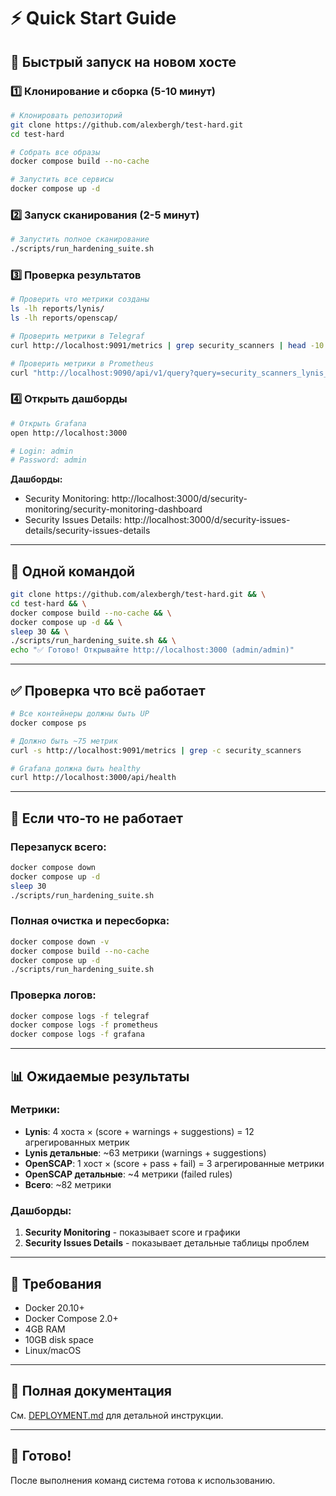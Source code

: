 # ⚡ Quick Start Guide

## 🚀 Быстрый запуск на новом хосте

### 1️⃣ Клонирование и сборка (5-10 минут)

```bash
# Клонировать репозиторий
git clone https://github.com/alexbergh/test-hard.git
cd test-hard

# Собрать все образы
docker compose build --no-cache

# Запустить все сервисы
docker compose up -d
```

### 2️⃣ Запуск сканирования (2-5 минут)

```bash
# Запустить полное сканирование
./scripts/run_hardening_suite.sh
```

### 3️⃣ Проверка результатов

```bash
# Проверить что метрики созданы
ls -lh reports/lynis/
ls -lh reports/openscap/

# Проверить метрики в Telegraf
curl http://localhost:9091/metrics | grep security_scanners | head -10

# Проверить метрики в Prometheus
curl "http://localhost:9090/api/v1/query?query=security_scanners_lynis_score"
```

### 4️⃣ Открыть дашборды

```bash
# Открыть Grafana
open http://localhost:3000

# Login: admin
# Password: admin
```

**Дашборды:**
- Security Monitoring: http://localhost:3000/d/security-monitoring/security-monitoring-dashboard
- Security Issues Details: http://localhost:3000/d/security-issues-details/security-issues-details

---

## 🔧 Одной командой

```bash
git clone https://github.com/alexbergh/test-hard.git && \
cd test-hard && \
docker compose build --no-cache && \
docker compose up -d && \
sleep 30 && \
./scripts/run_hardening_suite.sh && \
echo "✅ Готово! Открывайте http://localhost:3000 (admin/admin)"
```

---

## ✅ Проверка что всё работает

```bash
# Все контейнеры должны быть UP
docker compose ps

# Должно быть ~75 метрик
curl -s http://localhost:9091/metrics | grep -c security_scanners

# Grafana должна быть healthy
curl http://localhost:3000/api/health
```

---

## 🐛 Если что-то не работает

### Перезапуск всего:
```bash
docker compose down
docker compose up -d
sleep 30
./scripts/run_hardening_suite.sh
```

### Полная очистка и пересборка:
```bash
docker compose down -v
docker compose build --no-cache
docker compose up -d
./scripts/run_hardening_suite.sh
```

### Проверка логов:
```bash
docker compose logs -f telegraf
docker compose logs -f prometheus
docker compose logs -f grafana
```

---

## 📊 Ожидаемые результаты

### Метрики:
- **Lynis**: 4 хоста × (score + warnings + suggestions) = 12 агрегированных метрик
- **Lynis детальные**: ~63 метрики (warnings + suggestions)
- **OpenSCAP**: 1 хост × (score + pass + fail) = 3 агрегированные метрики
- **OpenSCAP детальные**: ~4 метрики (failed rules)
- **Всего**: ~82 метрики

### Дашборды:
1. **Security Monitoring** - показывает score и графики
2. **Security Issues Details** - показывает детальные таблицы проблем

---

## 📝 Требования

- Docker 20.10+
- Docker Compose 2.0+
- 4GB RAM
- 10GB disk space
- Linux/macOS

---

## 📖 Полная документация

См. [DEPLOYMENT.md](DEPLOYMENT.md) для детальной инструкции.

---

## 🎉 Готово!

После выполнения команд система готова к использованию.
